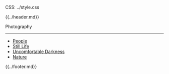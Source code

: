 CSS: ../style.css

{{../header.md}}

Photography

---

- [People](/photography/people.html)
- [Still Life](/photography/still-life.html)
- [Uncomfortable Darkness](/photography/uncomfortable-darkness.html)
- [Nature](/photography/nature.html)

{{../footer.md}}
